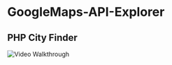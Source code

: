 # GoogleMaps-API-Explorer

## PHP City Finder
<img src='https://github.com/Antonio-Villarreal/google-maps-api-exploration/blob/main/media/php_city_finder_v1.gif' title='Video Walkthrough' width='' alt='Video Walkthrough' />
